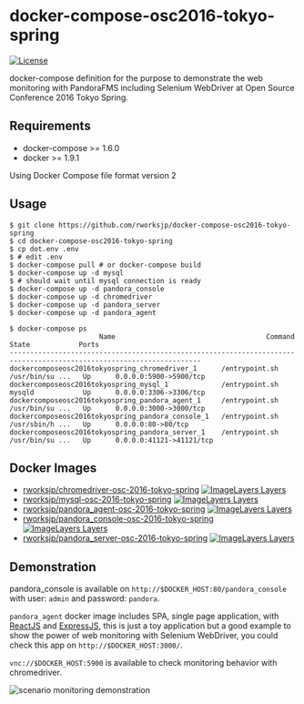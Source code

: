 # docker-compose-osc2016-tokyo-spring

[![License](https://img.shields.io/github/license/rworksjp/docker-compose-osc2016-tokyo-spring.svg)](https://tldrlegal.com/license/gnu-general-public-license-v2)

docker-compose definition for the purpose to demonstrate 
the web monitoring with PandoraFMS including Selenium WebDriver
at Open Source Conference 2016 Tokyo Spring.

## Requirements

- docker-compose >= 1.6.0
- docker >= 1.9.1

Using Docker Compose file format version 2

## Usage

```console
$ git clone https://github.com/rworksjp/docker-compose-osc2016-tokyo-spring
$ cd docker-compose-osc2016-tokyo-spring
$ cp dot.env .env
$ # edit .env
$ docker-compose pull # or docker-compose build
$ docker-compose up -d mysql
$ # should wait until mysql connection is ready
$ docker-compose up -d pandora_console
$ docker-compose up -d chromedriver
$ docker-compose up -d pandora_server
$ docker-compose up -d pandora_agent
```

```console
$ docker-compose ps
                      Name                                     Command               State            Ports
---------------------------------------------------------------------------------------------------------------------
dockercomposeosc2016tokyospring_chromedriver_1      /entrypoint.sh /usr/bin/su ...   Up      0.0.0.0:5900->5900/tcp
dockercomposeosc2016tokyospring_mysql_1             /entrypoint.sh mysqld            Up      0.0.0.0:3306->3306/tcp
dockercomposeosc2016tokyospring_pandora_agent_1     /entrypoint.sh /usr/bin/su ...   Up      0.0.0.0:3000->3000/tcp
dockercomposeosc2016tokyospring_pandora_console_1   /entrypoint.sh /usr/sbin/h ...   Up      0.0.0.0:80->80/tcp
dockercomposeosc2016tokyospring_pandora_server_1    /entrypoint.sh /usr/bin/su ...   Up      0.0.0.0:41121->41121/tcp
```

## Docker Images

- [rworksjp/chromedriver-osc-2016-tokyo-spring](https://hub.docker.com/r/rworksjp/chromedriver-osc-2016-tokyo-spring/)
  [![ImageLayers Layers](https://img.shields.io/imagelayers/layers/rworksjp/chromedriver-osc-2016-tokyo-spring/latest.svg)]()
- [rworksjp/mysql-osc-2016-tokyo-spring](https://hub.docker.com/r/rworksjp/mysql-osc-2016-tokyo-spring/)
  [![ImageLayers Layers](https://img.shields.io/imagelayers/layers/rworksjp/mysql-osc-2016-tokyo-spring/latest.svg)]()
- [rworksjp/pandora_agent-osc-2016-tokyo-spring](https://hub.docker.com/r/rworksjp/pandora_agent-osc-2016-tokyo-spring/)
  [![ImageLayers Layers](https://img.shields.io/imagelayers/layers/rworksjp/pandora_agent-osc-2016-tokyo-spring/latest.svg)]()
- [rworksjp/pandora_console-osc-2016-tokyo-spring](https://hub.docker.com/r/rworksjp/pandora_console-osc-2016-tokyo-spring/)
  [![ImageLayers Layers](https://img.shields.io/imagelayers/layers/rworksjp/pandora_console-osc-2016-tokyo-spring/latest.svg)]()
- [rworksjp/pandora_server-osc-2016-tokyo-spring](https://hub.docker.com/r/rworksjp/pandora_server-osc-2016-tokyo-spring/)
  [![ImageLayers Layers](https://img.shields.io/imagelayers/layers/rworksjp/pandora_server-osc-2016-tokyo-spring/latest.svg)]()

## Demonstration

pandora_console is available on `http://$DOCKER_HOST:80/pandora_console` with user: `admin` and password: `pandora`.

`pandora_agent` docker image includes SPA, single page application,
with [ReactJS](https://facebook.github.io/react/) and [ExpressJS](http://expressjs.com/),
this is just a toy application but a good example to show the power of web monitoring
with Selenium WebDriver, you could check this app on `http://$DOCKER_HOST:3000/`.

`vnc://$DOCKER_HOST:5900` is available to check monitoring behavior with chromedriver.

![scenario monitoring demonstration](./scenario-monitoring.gif "scenario monitoring demonstration")

